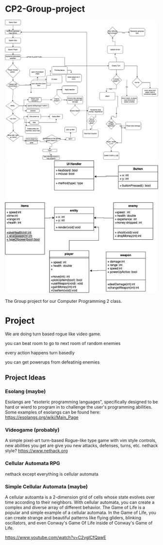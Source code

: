 

# CP2-Group-project
![Logo](images/Roguelike.drawio.png "Logo")
![Logo](images/Class_Diagram.jpg "Logo")


The Group project for our Computer Programming 2 class.

# Project

We are doing turn based rogue like video game.

you can beat room to go to next room of random enemies

every action happens turn basedly

you can get powerups from defeatinig enemies


## Project Ideas

### Esolang (maybe)
Esolangs are "esoteric programming languages", specifically designed to be hard or wierd to program in to challenge the user's programming abilities. Some examples of esolangs can be found here: https://esolangs.org/wiki/Main_Page

### Videogame (probably)
A simple pixel-art turn-based Rogue-like  type game with vim style controls, new abilities you get are give you new attacks, defenses, turns, etc.
nethack style? https://www.nethack.org

### Cellular Automata RPG

nethack except everything is cellular automata

### Simple Cellular Automata (maybe)
A cellular autoamta is a 2-dimension grid of cells whose state evolves over time according to their neighbors. With cellular automata, you can create a complex and diverse array of different behavior. The Game of Life is a popular and simple example of a cellular automata. In the Game of Life, you can create strange and beautiful patterns like flying gliders, blinking oscillators, and even Conway's Game Of Life inside of Conway's Game of Life.

https://www.youtube.com/watch?v=C2vgICfQawE

